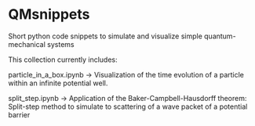 # QMsnippets

Short python code snippets to simulate and visualize simple quantum-mechanical systems

This collection currently includes:

particle_in_a_box.ipynb -> Visualization of the time evolution of a particle within an infinite potential well.

split_step.ipynb -> Application of the Baker-Campbell-Hausdorff theorem: Split-step method to simulate to scattering of a wave packet of a potential barrier
